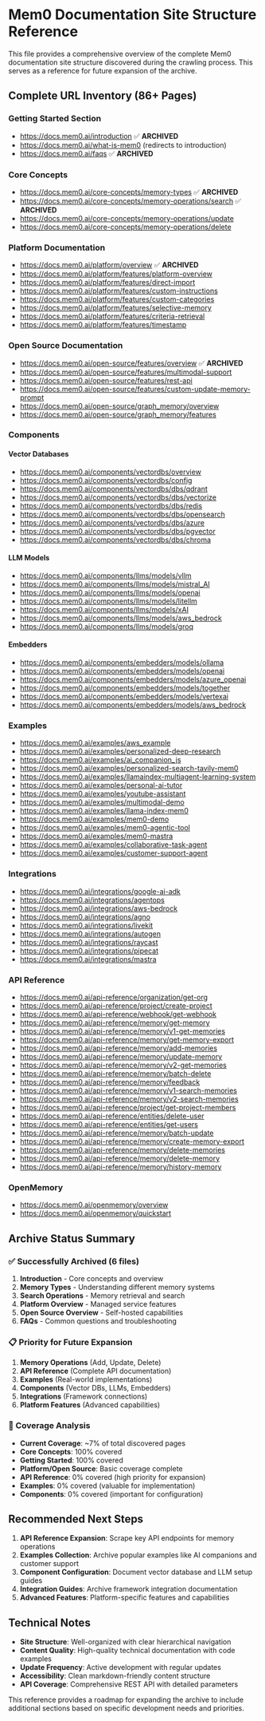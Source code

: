 # Mem0 Documentation Site Structure Reference

This file provides a comprehensive overview of the complete Mem0 documentation site structure discovered during the crawling process. This serves as a reference for future expansion of the archive.

## Complete URL Inventory (86+ Pages)

### Getting Started Section
- https://docs.mem0.ai/introduction ✅ **ARCHIVED**
- https://docs.mem0.ai/what-is-mem0 (redirects to introduction)
- https://docs.mem0.ai/faqs ✅ **ARCHIVED**

### Core Concepts
- https://docs.mem0.ai/core-concepts/memory-types ✅ **ARCHIVED**
- https://docs.mem0.ai/core-concepts/memory-operations/search ✅ **ARCHIVED**
- https://docs.mem0.ai/core-concepts/memory-operations/update
- https://docs.mem0.ai/core-concepts/memory-operations/delete

### Platform Documentation
- https://docs.mem0.ai/platform/overview ✅ **ARCHIVED**
- https://docs.mem0.ai/platform/features/platform-overview
- https://docs.mem0.ai/platform/features/direct-import
- https://docs.mem0.ai/platform/features/custom-instructions
- https://docs.mem0.ai/platform/features/custom-categories
- https://docs.mem0.ai/platform/features/selective-memory
- https://docs.mem0.ai/platform/features/criteria-retrieval
- https://docs.mem0.ai/platform/features/timestamp

### Open Source Documentation
- https://docs.mem0.ai/open-source/features/overview ✅ **ARCHIVED**
- https://docs.mem0.ai/open-source/features/multimodal-support
- https://docs.mem0.ai/open-source/features/rest-api
- https://docs.mem0.ai/open-source/features/custom-update-memory-prompt
- https://docs.mem0.ai/open-source/graph_memory/overview
- https://docs.mem0.ai/open-source/graph_memory/features

### Components
#### Vector Databases
- https://docs.mem0.ai/components/vectordbs/overview
- https://docs.mem0.ai/components/vectordbs/config
- https://docs.mem0.ai/components/vectordbs/dbs/qdrant
- https://docs.mem0.ai/components/vectordbs/dbs/vectorize
- https://docs.mem0.ai/components/vectordbs/dbs/redis
- https://docs.mem0.ai/components/vectordbs/dbs/opensearch
- https://docs.mem0.ai/components/vectordbs/dbs/azure
- https://docs.mem0.ai/components/vectordbs/dbs/pgvector
- https://docs.mem0.ai/components/vectordbs/dbs/chroma

#### LLM Models
- https://docs.mem0.ai/components/llms/models/vllm
- https://docs.mem0.ai/components/llms/models/mistral_AI
- https://docs.mem0.ai/components/llms/models/openai
- https://docs.mem0.ai/components/llms/models/litellm
- https://docs.mem0.ai/components/llms/models/xAI
- https://docs.mem0.ai/components/llms/models/aws_bedrock
- https://docs.mem0.ai/components/llms/models/groq

#### Embedders
- https://docs.mem0.ai/components/embedders/models/ollama
- https://docs.mem0.ai/components/embedders/models/openai
- https://docs.mem0.ai/components/embedders/models/azure_openai
- https://docs.mem0.ai/components/embedders/models/together
- https://docs.mem0.ai/components/embedders/models/vertexai
- https://docs.mem0.ai/components/embedders/models/aws_bedrock

### Examples
- https://docs.mem0.ai/examples/aws_example
- https://docs.mem0.ai/examples/personalized-deep-research
- https://docs.mem0.ai/examples/ai_companion_js
- https://docs.mem0.ai/examples/personalized-search-tavily-mem0
- https://docs.mem0.ai/examples/llamaindex-multiagent-learning-system
- https://docs.mem0.ai/examples/personal-ai-tutor
- https://docs.mem0.ai/examples/youtube-assistant
- https://docs.mem0.ai/examples/multimodal-demo
- https://docs.mem0.ai/examples/llama-index-mem0
- https://docs.mem0.ai/examples/mem0-demo
- https://docs.mem0.ai/examples/mem0-agentic-tool
- https://docs.mem0.ai/examples/mem0-mastra
- https://docs.mem0.ai/examples/collaborative-task-agent
- https://docs.mem0.ai/examples/customer-support-agent

### Integrations
- https://docs.mem0.ai/integrations/google-ai-adk
- https://docs.mem0.ai/integrations/agentops
- https://docs.mem0.ai/integrations/aws-bedrock
- https://docs.mem0.ai/integrations/agno
- https://docs.mem0.ai/integrations/livekit
- https://docs.mem0.ai/integrations/autogen
- https://docs.mem0.ai/integrations/raycast
- https://docs.mem0.ai/integrations/pipecat
- https://docs.mem0.ai/integrations/mastra

### API Reference
- https://docs.mem0.ai/api-reference/organization/get-org
- https://docs.mem0.ai/api-reference/project/create-project
- https://docs.mem0.ai/api-reference/webhook/get-webhook
- https://docs.mem0.ai/api-reference/memory/get-memory
- https://docs.mem0.ai/api-reference/memory/v1-get-memories
- https://docs.mem0.ai/api-reference/memory/get-memory-export
- https://docs.mem0.ai/api-reference/memory/add-memories
- https://docs.mem0.ai/api-reference/memory/update-memory
- https://docs.mem0.ai/api-reference/memory/v2-get-memories
- https://docs.mem0.ai/api-reference/memory/batch-delete
- https://docs.mem0.ai/api-reference/memory/feedback
- https://docs.mem0.ai/api-reference/memory/v1-search-memories
- https://docs.mem0.ai/api-reference/memory/v2-search-memories
- https://docs.mem0.ai/api-reference/project/get-project-members
- https://docs.mem0.ai/api-reference/entities/delete-user
- https://docs.mem0.ai/api-reference/entities/get-users
- https://docs.mem0.ai/api-reference/memory/batch-update
- https://docs.mem0.ai/api-reference/memory/create-memory-export
- https://docs.mem0.ai/api-reference/memory/delete-memories
- https://docs.mem0.ai/api-reference/memory/delete-memory
- https://docs.mem0.ai/api-reference/memory/history-memory

### OpenMemory
- https://docs.mem0.ai/openmemory/overview
- https://docs.mem0.ai/openmemory/quickstart

## Archive Status Summary

### ✅ Successfully Archived (6 files)
1. **Introduction** - Core concepts and overview
2. **Memory Types** - Understanding different memory systems
3. **Search Operations** - Memory retrieval and search
4. **Platform Overview** - Managed service features
5. **Open Source Overview** - Self-hosted capabilities
6. **FAQs** - Common questions and troubleshooting

### 📋 Priority for Future Expansion
1. **Memory Operations** (Add, Update, Delete)
2. **API Reference** (Complete API documentation)
3. **Examples** (Real-world implementations)
4. **Components** (Vector DBs, LLMs, Embedders)
5. **Integrations** (Framework connections)
6. **Platform Features** (Advanced capabilities)

### 🎯 Coverage Analysis
- **Current Coverage**: ~7% of total discovered pages
- **Core Concepts**: 100% covered
- **Getting Started**: 100% covered
- **Platform/Open Source**: Basic coverage complete
- **API Reference**: 0% covered (high priority for expansion)
- **Examples**: 0% covered (valuable for implementation)
- **Components**: 0% covered (important for configuration)

## Recommended Next Steps

1. **API Reference Expansion**: Scrape key API endpoints for memory operations
2. **Examples Collection**: Archive popular examples like AI companions and customer support
3. **Component Configuration**: Document vector database and LLM setup guides
4. **Integration Guides**: Archive framework integration documentation
5. **Advanced Features**: Platform-specific features and capabilities

## Technical Notes

- **Site Structure**: Well-organized with clear hierarchical navigation
- **Content Quality**: High-quality technical documentation with code examples
- **Update Frequency**: Active development with regular updates
- **Accessibility**: Clean markdown-friendly content structure
- **API Coverage**: Comprehensive REST API with detailed parameters

This reference provides a roadmap for expanding the archive to include additional sections based on specific development needs and priorities.
